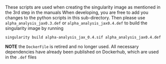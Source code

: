 These scripts are used when creating the singularity image as mentioned in the 3rd step in the manuals
When developing, you are free to add you changes to the python scripts in this sub-directory. Then please use ```alpha_analysis_jax0.3.def``` or ```alpha_analysis_jax0.4.def``` to build the singularity image by running 
```
singularity build alpha-analysis_jax_0.4.sif alpha_analysis_jax0.4.def
```
**NOTE** the ```DockerFile``` is retired and no longer used. All necessary dependencies have already been published on Dockerhub, which are used in the ```.def``` files
